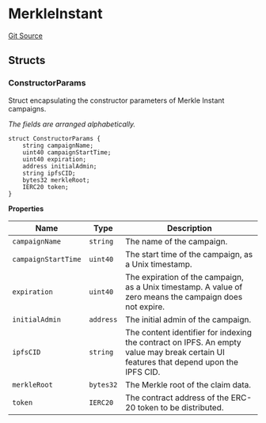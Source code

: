 # MerkleInstant

[Git Source](https://github.com/sablier-labs/airdrops/blob/077c6b9766ef7693ba9e82a9e001dc0097709c01/src/types/DataTypes.sol)

## Structs

### ConstructorParams

Struct encapsulating the constructor parameters of Merkle Instant campaigns.

_The fields are arranged alphabetically._

```solidity
struct ConstructorParams {
    string campaignName;
    uint40 campaignStartTime;
    uint40 expiration;
    address initialAdmin;
    string ipfsCID;
    bytes32 merkleRoot;
    IERC20 token;
}
```

**Properties**

| Name                | Type      | Description                                                                                                                           |
| ------------------- | --------- | ------------------------------------------------------------------------------------------------------------------------------------- |
| `campaignName`      | `string`  | The name of the campaign.                                                                                                             |
| `campaignStartTime` | `uint40`  | The start time of the campaign, as a Unix timestamp.                                                                                  |
| `expiration`        | `uint40`  | The expiration of the campaign, as a Unix timestamp. A value of zero means the campaign does not expire.                              |
| `initialAdmin`      | `address` | The initial admin of the campaign.                                                                                                    |
| `ipfsCID`           | `string`  | The content identifier for indexing the contract on IPFS. An empty value may break certain UI features that depend upon the IPFS CID. |
| `merkleRoot`        | `bytes32` | The Merkle root of the claim data.                                                                                                    |
| `token`             | `IERC20`  | The contract address of the ERC-20 token to be distributed.                                                                           |

